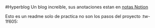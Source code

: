 #Hyperblog
Un blog increible, sus anotaciones estan en [notas Notion](https://www.notion.so/Git-y-GitHub-e12725fefe974bb2a4306c97201dc873 "notas Notion")

Esto es un readme solo de practica no son los pasos del proyecto :tw-1f605:
